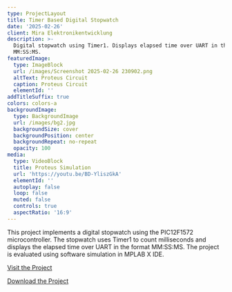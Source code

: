 ```yaml
---
type: ProjectLayout
title: Timer Based Digital Stopwatch
date: '2025-02-26'
client: Mira Elektronikentwicklung
description: >-
  Digital stopwatch using Timer1. Displays elapsed time over UART in the format
  MM:SS:MS.
featuredImage:
  type: ImageBlock
  url: /images/Screenshot 2025-02-26 230902.png
  altText: Proteus Circuit
  caption: Proteus Circuit
  elementId: ''
addTitleSuffix: true
colors: colors-a
backgroundImage:
  type: BackgroundImage
  url: /images/bg2.jpg
  backgroundSize: cover
  backgroundPosition: center
  backgroundRepeat: no-repeat
  opacity: 100
media:
  type: VideoBlock
  title: Proteus Simulation
  url: 'https://youtu.be/BD-YliszGkA'
  elementId: ''
  autoplay: false
  loop: false
  muted: false
  controls: true
  aspectRatio: '16:9'
---
```

This project implements a digital stopwatch using the PIC12F1572 microcontroller. The stopwatch uses Timer1 to count milliseconds and displays the elapsed time over UART in the format MM:SS:MS. The project is evaluated using software simulation in MPLAB X IDE.

[Visit the Project](https://github.com/SulaimanNiazi/Timer-Based-Digital-Stopwatch)

[Download the Project](https://github.com/SulaimanNiazi/Timer-Based-Digital-Stopwatch/archive/refs/heads/main.zip)
